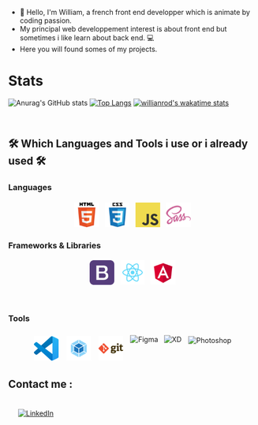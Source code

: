 - 👋 Hello, I'm William, a french front end developper which is animate by coding passion.
- My principal web developpement interest is about front end but sometimes i like learn about back end. 💻
- Here you will found somes of my projects.

# Stats

![Anurag's GitHub stats](https://github-readme-stats.vercel.app/api?username=Draxx0&show_icons=true&theme=synthwave)
[![Top Langs](https://github-readme-stats.vercel.app/api/top-langs/?username=Draxx0&layout=compact&langs_count=12&theme=synthwave)](https://github.com/anuraghazra/github-readme-stats)
[![willianrod's wakatime stats](https://github-readme-stats.vercel.app/api/wakatime?username=Draxx0&layout=compact&langs_count=12&theme=synthwave)](https://github.com/anuraghazra/github-readme-stats)

<br>

## 🛠 Which Languages and Tools i use or i already used 🛠

<h3>Languages</h3>
<p align="center">
<img src="https://raw.githubusercontent.com/github/explore/80688e429a7d4ef2fca1e82350fe8e3517d3494d/topics/html/html.png" alt="HTML" height="50px" style="vertical-align:top; margin:4px">
<img src="https://raw.githubusercontent.com/github/explore/80688e429a7d4ef2fca1e82350fe8e3517d3494d/topics/css/css.png" alt="CSS" height="50px" style="vertical-align:top; margin:4px">
<img src="https://raw.githubusercontent.com/github/explore/80688e429a7d4ef2fca1e82350fe8e3517d3494d/topics/javascript/javascript.png" alt="Javascript" height="50px" style="vertical-align:top; margin:4px">
<img src="https://raw.githubusercontent.com/github/explore/80688e429a7d4ef2fca1e82350fe8e3517d3494d/topics/sass/sass.png" alt="Sass" height="50px" style="vertical-align:top; margin:4px">
<br>
<h3>Frameworks & Libraries</h3>
<p align="center">
<img src="https://raw.githubusercontent.com/github/explore/80688e429a7d4ef2fca1e82350fe8e3517d3494d/topics/bootstrap/bootstrap.png" alt="Bootstrap" height="50px" style="vertical-align:top; margin:4px">
<img src="https://raw.githubusercontent.com/github/explore/80688e429a7d4ef2fca1e82350fe8e3517d3494d/topics/react/react.png" alt="React" height="50px" style="vertical-align:top; margin:4px">
<img src="https://raw.githubusercontent.com/github/explore/80688e429a7d4ef2fca1e82350fe8e3517d3494d/topics/angular/angular.png" alt="Angular" height="50px" style="vertical-align:top; margin:4px">
</p>
<br>
<h3>Tools</h3>
<p align="center" style="margin: 20px 20px">
<img src="https://raw.githubusercontent.com/github/explore/80688e429a7d4ef2fca1e82350fe8e3517d3494d/topics/visual-studio-code/visual-studio-code.png" alt="VS Code" height="50px" style="vertical-align:top; margin:6px">
<img src="https://raw.githubusercontent.com/github/explore/80688e429a7d4ef2fca1e82350fe8e3517d3494d/topics/webpack/webpack.png" alt="Webpack" height="50px" style="vertical-align:top; margin:6px">
<img src="https://raw.githubusercontent.com/github/explore/80688e429a7d4ef2fca1e82350fe8e3517d3494d/topics/git/git.png" alt="Git" height="50px" style="vertical-align:top; margin:6px">
<img src="https://upload.wikimedia.org/wikipedia/commons/3/33/Figma-logo.svg" alt="Figma" height="50px" style="vertical-align:top; margin:4px;">
<img src="https://download.logo.wine/logo/Adobe_XD/Adobe_XD-Logo.wine.png" alt="XD" height="50px" style="vertical-align:top; margin:4px">
<img src="https://logosmarcas.net/wp-content/uploads/2020/11/Adobe-Photoshop-Logo.png" alt="Photoshop" height="50px" style="vertical-align:top; margin:6px">
</p>

## Contact me :

<div>
  <a href="https://www.linkedin.com/in/william-fort/" target="_blank"><img src="https://upload.wikimedia.org/wikipedia/commons/thumb/c/ca/LinkedIn_logo_initials.png/768px-LinkedIn_logo_initials.png" alt="LinkedIn" height="60" style="vertical-align:top; margin:20px"></a>
</div>
<!---
Draxx0/Draxx0 is a ✨ special ✨ repository because its `README.md` (this file) appears on your GitHub profile.
You can click the Preview link to take a look at your changes.
--->
